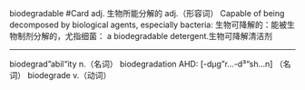 


biodegradable  #Card 
adj.  生物所能分解的
adj.（形容词）
Capable of being decomposed by biological agents, especially bacteria:
生物可降解的：能被生物制剂分解的，尤指细菌：
a biodegradable detergent.生物可降解清洁剂

---

biodegrad”abil“ity  n.（名词）
biodegradation  AHD:  [-dµg”r…-d³“sh…n] （名词）
biodegrade  v.（动词）